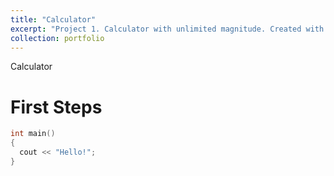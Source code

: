 ```yaml
---
title: "Calculator"
excerpt: "Project 1. Calculator with unlimited magnitude. Created with C++ using powershell. <br/><img src='/images/SuperCalc.png'>"
collection: portfolio
---
```


Calculator 



# First Steps  


```cpp
int main()
{
  cout << "Hello!";
}
```

